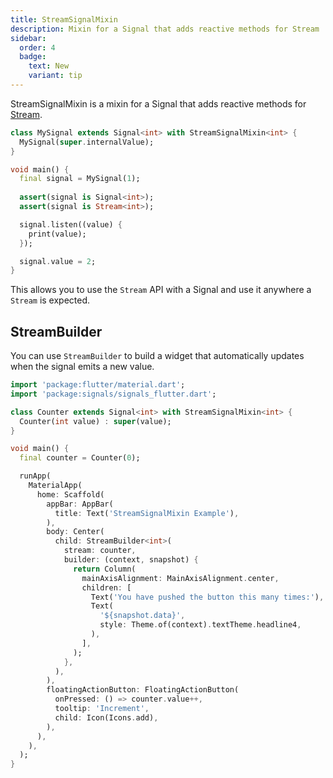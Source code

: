 ```yaml
---
title: StreamSignalMixin
description: Mixin for a Signal that adds reactive methods for Stream
sidebar:
  order: 4
  badge:
    text: New
    variant: tip
---
```


StreamSignalMixin is a mixin for a Signal that adds reactive methods for [Stream](https://api.flutter.dev/flutter/dart-async/Stream-class.html).

```dart
class MySignal extends Signal<int> with StreamSignalMixin<int> {
  MySignal(super.internalValue);
}

void main() {
  final signal = MySignal(1);
  
  assert(signal is Signal<int>);
  assert(signal is Stream<int>);

  signal.listen((value) {
    print(value);
  });

  signal.value = 2;
}
```

This allows you to use the `Stream` API with a Signal and use it anywhere a `Stream` is expected.

## StreamBuilder

You can use `StreamBuilder` to build a widget that automatically updates when the signal emits a new value.

```dart
import 'package:flutter/material.dart';
import 'package:signals/signals_flutter.dart';

class Counter extends Signal<int> with StreamSignalMixin<int> {
  Counter(int value) : super(value);
}

void main() {
  final counter = Counter(0);

  runApp(
    MaterialApp(
      home: Scaffold(
        appBar: AppBar(
          title: Text('StreamSignalMixin Example'),
        ),
        body: Center(
          child: StreamBuilder<int>(
            stream: counter,
            builder: (context, snapshot) {
              return Column(
                mainAxisAlignment: MainAxisAlignment.center,
                children: [
                  Text('You have pushed the button this many times:'),
                  Text(
                    '${snapshot.data}',
                    style: Theme.of(context).textTheme.headline4,
                  ),
                ],
              );
            },
          ),
        ),
        floatingActionButton: FloatingActionButton(
          onPressed: () => counter.value++,
          tooltip: 'Increment',
          child: Icon(Icons.add),
        ),
      ),
    ),
  );
}
```
